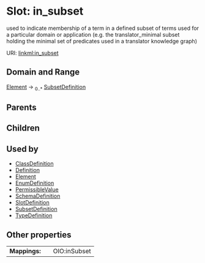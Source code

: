 
# Slot: in_subset


used to indicate membership of a term in a defined subset of terms used for a particular domain or application (e.g. the translator_minimal subset holding the minimal set of predicates used in a translator knowledge graph)

URI: [linkml:in_subset](https://w3id.org/linkml/in_subset)


## Domain and Range

[Element](Element.md) ->  <sub>0..*</sub>
 [SubsetDefinition](SubsetDefinition.md)

## Parents


## Children


## Used by

 * [ClassDefinition](ClassDefinition.md)
 * [Definition](Definition.md)
 * [Element](Element.md)
 * [EnumDefinition](EnumDefinition.md)
 * [PermissibleValue](PermissibleValue.md)
 * [SchemaDefinition](SchemaDefinition.md)
 * [SlotDefinition](SlotDefinition.md)
 * [SubsetDefinition](SubsetDefinition.md)
 * [TypeDefinition](TypeDefinition.md)

## Other properties

|  |  |  |
| --- | --- | --- |
| **Mappings:** | | OIO:inSubset |

